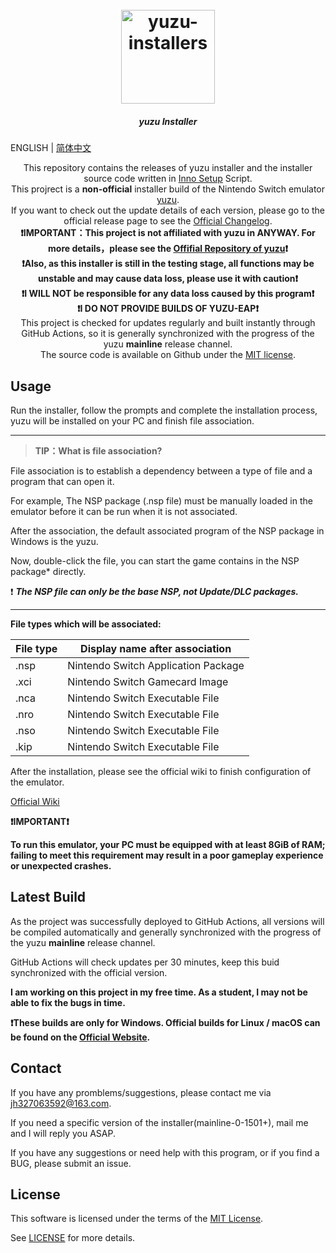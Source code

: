 <h1 align="center">
  <br>
  <a href="https://github.com/LuccaWang404/yuzu-installers"><img src="https://pic.imgdb.cn/item/64e54e9a661c6c8e54ebf487.png" alt="yuzu-installers" width="150"></a>
</h1>

<h5 align="center">
<b>yuzu Installer</b>
</h5>

ENGLISH | [简体中文](./README.md)

<p align="center">
       This repository contains the releases of yuzu installer and the installer source code written in <a href ="https://jrsoftware.org/isinfo.php">Inno 
       Setup</a> Script.</br>
       This projrect is a <b>non-official</b> installer build of the Nintendo Switch emulator <a href="https://github.com/yuzu/yuzu">yuzu</a>.</br>
       If you want to check out the update details of each version, please go to the official release page to see the <a href="https://github.com/yuzu-emu/yuzu-mainline/releases/latest">Official Changelog</a>.</br>
       <b>❗️IMPORTANT：This project is not affiliated with yuzu in ANYWAY. For more details，please see the <a href="https://github.com/yuzu-emu/yuzu">Offifial Repository of yuzu</a>❗️</b></br>
       <b>❗️Also, as this installer is still in the testing stage, all functions may be unstable and may cause data loss, please use it with caution❗️</b></br>
       <b>❗️I WILL NOT be responsible for any data loss caused by this program❗️</b></br>
       <b>❗️I DO NOT PROVIDE BUILDS OF YUZU-EAP❗️</b></br>
       This project is checked for updates regularly and built instantly through GitHub Actions, so it is generally synchronized with the progress of the yuzu <b>mainline</b> release channel.</br>
       The source code is available on Github under the <a href="./LICENSE.txt">MIT license</a>. </br>
</p>

## Usage
Run the installer, follow the prompts and complete the installation process, yuzu will be installed on your PC and finish file association.

***
> **TIP：What is file association?**

File association is to establish a dependency between a type of file and a program that can open it.

For example, The NSP package (.nsp file) must be manually loaded in the emulator before it can be run when it is not associated.

After the association, the default associated program of the NSP package in Windows is the yuzu.

Now, double-click the file, you can start the game contains in the NSP package* directly.

❗️ ***The NSP file can only be the base NSP, not Update/DLC packages.***

***

**File types which will be associated:**

| File type | Display name after association     |
| -------- | ----------------------------------- |
| .nsp     | Nintendo Switch Application Package |
| .xci     | Nintendo Switch Gamecard Image      |
| .nca     | Nintendo Switch Executable File     |
| .nro     | Nintendo Switch Executable File     |
| .nso     | Nintendo Switch Executable File     |
| .kip     | Nintendo Switch Executable File     |

After the installation, please see the official wiki to finish configuration of the emulator. 

[Official Wiki](https://yuzu-emu.org/wiki/)

**❗️IMPORTANT❗️**

**To run this emulator, your PC must be equipped with at least 8GiB of RAM; failing to meet this requirement may result in a poor gameplay experience or unexpected crashes.**

## Latest Build
As the project was successfully deployed to GitHub Actions, all versions will be compiled automatically and generally synchronized with the progress of the yuzu **mainline** release channel.

GitHub Actions will check updates per 30 minutes, keep this buid synchronized with the official version.

**I am working on this project in my free time. As a student, I may not be able to fix the bugs in time.**

**❗️These builds are only for Windows. Official builds for Linux / macOS can be found on the [Official Website](https://yuzu-emu.org/downloads).**

## Contact
If you have any promblems/suggestions, please contact me via [jh327063592@163.com](mailto:jh327063592@163.com).

If you need a specific version of the installer(mainline-0-1501+), mail me and I will reply you ASAP.

If you have any suggestions or need help with this program, or if you find a BUG, please submit an issue.


## License
This software is licensed under the terms of the [MIT License](./LICENSE.txt).

See [LICENSE](./LICENSE.txt) for more details.
